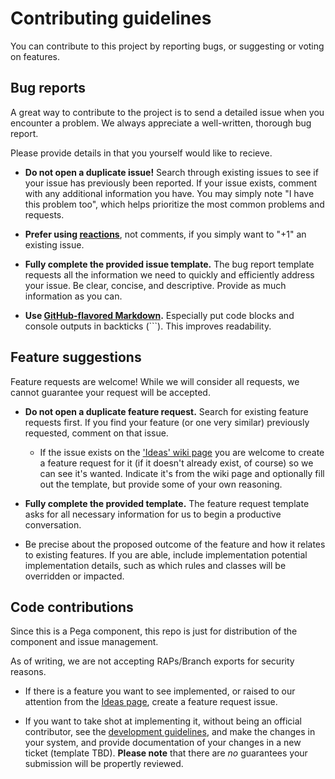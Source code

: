 # Contributing guidelines

You can contribute to this project by reporting bugs, or suggesting or voting on features.

## Bug reports

A great way to contribute to the project is to send a detailed issue when you encounter a problem. We always appreciate a well-written, thorough bug report.

Please provide details in that you yourself would like to recieve.

- **Do not open a duplicate issue!** Search through existing issues to see if your issue has previously been reported. If your issue exists, comment with any additional information you have. You may simply note "I have this problem too", which helps prioritize the most common problems and requests.

- **Prefer using [reactions](https://github.blog/2016-03-10-add-reactions-to-pull-requests-issues-and-comments/)**, not comments, if you simply want to "+1" an existing issue.

- **Fully complete the provided issue template.** The bug report template requests all the information we need to quickly and efficiently address your issue. Be clear, concise, and descriptive. Provide as much information as you can.

- **Use [GitHub-flavored Markdown](https://help.github.com/en/github/writing-on-github/basic-writing-and-formatting-syntax).** Especially put code blocks and console outputs in backticks (```). This improves readability.

## Feature suggestions

Feature requests are welcome! While we will consider all requests, we cannot guarantee your request will be accepted.

- **Do not open a duplicate feature request.** Search for existing feature requests first. If you find your feature (or one very similar) previously requested, comment on that issue.
    - If the issue exists on the ['Ideas' wiki page](https://github.com/sammich/PegaStudioPro/wiki/Ideas-scratchpad) you are welcome to create a feature request for it (if it doesn't already exist, of course) so we can see it's wanted. Indicate it's from the wiki page and optionally fill out the template, but provide some of your own reasoning.

- **Fully complete the provided template.** The feature request template asks for all necessary information for us to begin a productive conversation. 

- Be precise about the proposed outcome of the feature and how it relates to existing features. If you are able, include implementation potential implementation details, such as which rules and classes will be overridden or impacted.

## Code contributions

Since this is a Pega component, this repo is just for distribution of the component and issue management.

As of writing, we are not accepting RAPs/Branch exports for security reasons.

- If there is a feature you want to see implemented, or raised to our attention from the [Ideas page](https://github.com/sammich/PegaStudioPro/wiki/Ideas-scratchpad), create a feature request issue.

- If you want to take shot at implementing it, without being an official contributor, see the [development guidelines](https://github.com/sammich/PegaStudioPro/wiki/Development-guidelines), and make the changes in your system, and provide documentation of your changes in a new ticket (template TBD). **Please note** that there are *no* guarantees your submission will be propertly reviewed.
